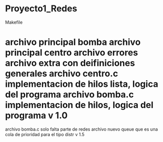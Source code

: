 Proyecto1_Redes
===============

Makefile

archivo principal bomba
archivo principal centro
archivo errores
archivo extra con deifiniciones generales
archivo centro.c implementacion de hilos lista, logica del programa
archivo bomba.c implementacion de hilos, logica del programa
v 1.0
========================

archivo bomba.c solo falta parte de redes
archivo nuevo queue que es una cola de prioridad para el tipo distr
v 1.5

